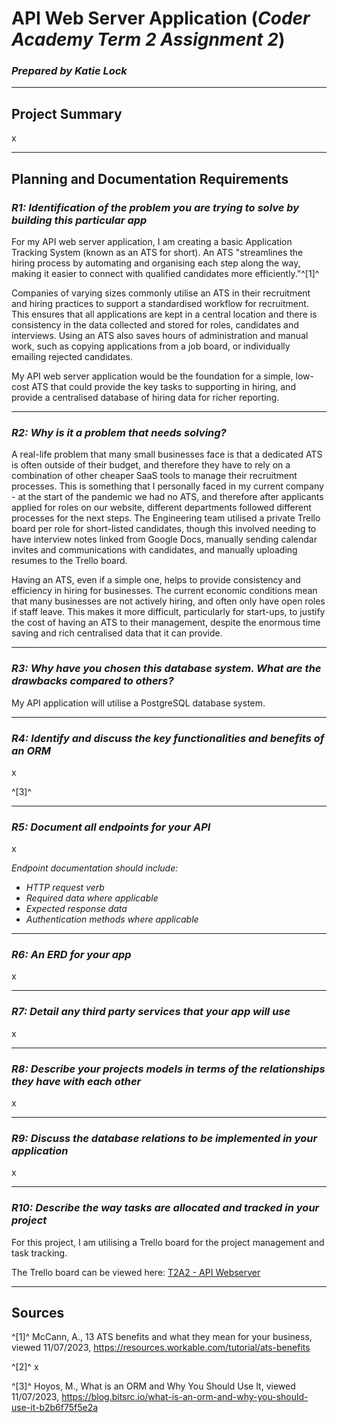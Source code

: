 # API Web Server Application (_Coder Academy Term 2 Assignment 2_)

### _Prepared by Katie Lock_

___
## **Project Summary**
x
___
## Planning and Documentation Requirements
### ***R1: Identification of the problem you are trying to solve by building this particular app***
For my API web server application, I am creating a basic Application Tracking System (known as an ATS for short).  An ATS "streamlines the hiring process by automating and organising each step along the way, making it easier to connect with qualified candidates more efficiently."^[1]^

Companies of varying sizes commonly utilise an ATS in their recruitment and hiring practices to support a standardised workflow for recruitment.  This ensures that all applications are kept in a central location and there is consistency in the data collected and stored for roles, candidates and interviews.  Using an ATS also saves hours of administration and manual work, such as copying applications from a job board, or individually emailing rejected candidates.

My API web server application would be the foundation for a simple, low-cost ATS that could provide the key tasks to supporting in hiring, and provide a centralised database of hiring data for richer reporting.

___
### ***R2: Why is it a problem that needs solving?***
A real-life problem that many small businesses face is that a dedicated ATS is often outside of their budget, and therefore they have to rely on a combination of other cheaper SaaS tools to manage their recruitment processes.  This is something that I personally faced in my current company - at the start of the pandemic we had no ATS, and therefore after applicants applied for roles on our website, different departments followed different processes for the next steps.  The Engineering team utilised a private Trello board per role for short-listed candidates, though this involved needing to have interview notes linked from Google Docs, manually sending calendar invites and communications with candidates, and manually uploading resumes to the Trello board.

Having an ATS, even if a simple one, helps to provide consistency and efficiency in hiring for businesses.  The current economic conditions mean that many businesses are not actively hiring, and often only have open roles if staff leave.  This makes it more difficult, particularly for start-ups, to justify the cost of having an ATS to their management, despite the enormous time saving and rich centralised data that it can provide.

___
### ***R3: Why have you chosen this database system. What are the drawbacks compared to others?***
My API application will utilise a PostgreSQL database system.

___
### ***R4: Identify and discuss the key functionalities and benefits of an ORM***
x

^[3]^

___
### ***R5: Document all endpoints for your API***
x

*Endpoint documentation should include:*
- *HTTP request verb*
- *Required data where applicable*
- *Expected response data*
- *Authentication methods where applicable*

___
### ***R6: An ERD for your app***
x

___
### ***R7: Detail any third party services that your app will use***
x

___
### ***R8: Describe your projects models in terms of the relationships they have with each other***
x

___
### ***R9: Discuss the database relations to be implemented in your application***
x

___
### ***R10: Describe the way tasks are allocated and tracked in your project***
For this project, I am utilising a Trello board for the project management and task tracking.

The Trello board can be viewed here: [T2A2 - API Webserver](https://trello.com/b/EcnQEn4x/t2a2-api-webserver)

___
## **Sources**

^[1]^ McCann, A., 13 ATS benefits and what they mean for your business, viewed 11/07/2023, https://resources.workable.com/tutorial/ats-benefits

^[2]^ x

^[3]^ Hoyos, M., What is an ORM and Why You Should Use It, viewed 11/07/2023, https://blog.bitsrc.io/what-is-an-orm-and-why-you-should-use-it-b2b6f75f5e2a
